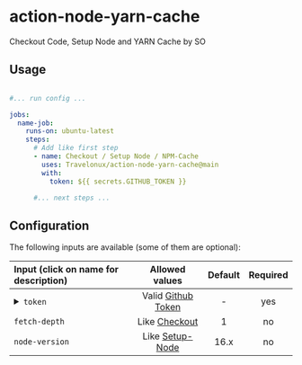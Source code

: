 # action-node-yarn-cache

Checkout Code, Setup Node and YARN Cache by SO

## Usage

```yaml

#... run config ...

jobs:
  name-job:
    runs-on: ubuntu-latest
    steps:
      # Add like first step
      - name: Checkout / Setup Node / NPM-Cache
        uses: Travelonux/action-node-yarn-cache@main
        with:
          token: ${{ secrets.GITHUB_TOKEN }}

      #... next steps ...     

```

## Configuration

The following inputs are available (some of them are optional):

| Input (click on name for description)                                                                                                     |                      Allowed values                      | Default | Required
|:------------------------------------------------------------------------------------------------------------------------------------------|:--------------------------------------------------------:|:-------:|:---------:|
| <details><summary>`token`</summary><br/>Github Personal Access Token with permission on repo (or `${{ secrets.GITHUB_TOKEN }}`)</details> | Valid [Github Token](https://github.com/settings/tokens) |    -    |    yes
| <summary>`fetch-depth`</summary>                                                                                                          |   Like [Checkout](https://github.com/actions/checkout)   |    1    |    no
| <summary>`node-version`</summary>                                                                                                          | Like [Setup-Node](https://github.com/actions/setup-node) |    16.x    |    no    


